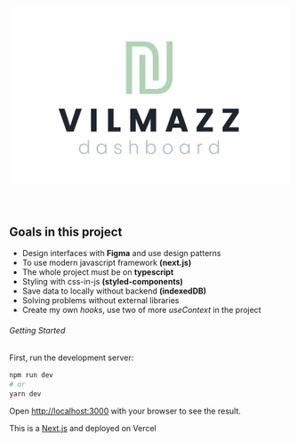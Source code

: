 <header style="width: 100%; display: flex; ">
 <a href="https://vercel.com/jnetc/dashboard-vilmaaz" style="margin: auto">

![logo](./public/Logo.png)

 </a>
</header>

## Goals in this project

- Design interfaces with **Figma** and use design patterns
- To use modern javascript framework **(next.js)**
- The whole project must be on **typescript**
- Styling with css-in-js **(styled-components)**
- Save data to locally without backend **(indexedDB)**
- Solving problems without external libraries
- Create my own _hooks_, use two of more _useContext_ in the project

###### Getting Started

First, run the development server:

```bash
npm run dev
# or
yarn dev
```

Open [http://localhost:3000](http://localhost:3000) with your browser to see the result.

This is a [Next.js](https://nextjs.org/) and deployed on Vercel
